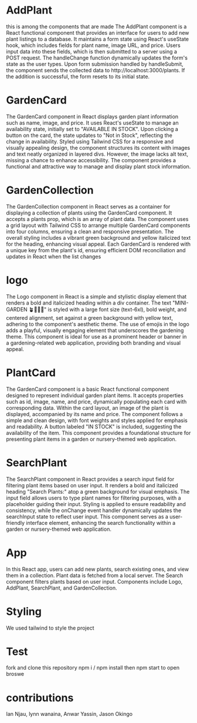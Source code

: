 # AddPlant
this is among the components that are made
The AddPlant component is a React functional component that provides an interface for users to add new plant listings to a database. It maintains a form state using React's useState hook, which includes fields for plant name, image URL, and price. Users input data into these fields, which is then submitted to a server using a POST request. The handleChange function dynamically updates the form's state as the user types. Upon form submission handled by handleSubmit, the component sends the collected data to http://localhost:3000/plants. If the addition is successful, the form resets to its initial state.


# GardenCard
The GardenCard component in React displays garden plant information such as name, image, and price. It uses React's useState to manage an availability state, initially set to "AVAILABLE IN STOCK". Upon clicking a button on the card, the state updates to "Not in Stock", reflecting the change in availability. Styled using Tailwind CSS for a responsive and visually appealing design, the component structures its content with images and text neatly organized in layered divs. However, the image lacks alt text, missing a chance to enhance accessibility. The component provides a functional and attractive way to manage and display plant stock information.

# GardenCollection
The GardenCollection component in React serves as a container for displaying a collection of plants using the GardenCard component. It accepts a plants prop, which is an array of plant data. The component uses a grid layout with Tailwind CSS to arrange multiple GardenCard components into four columns, ensuring a clean and responsive presentation. The overall styling includes a vibrant green background and yellow italicized text for the heading, enhancing visual appeal. Each GardenCard is rendered with a unique key from the plant's id, ensuring efficient DOM reconciliation and updates in React when the list changes

# logo
The Logo component in React is a simple and stylistic display element that renders a bold and italicized heading within a div container. The text "MINI-GARDEN 🪴💐🌷🌿" is styled with a large font size (text-6xl), bold weight, and centered alignment, set against a green background with yellow text, adhering to the component's aesthetic theme. The use of emojis in the logo adds a playful, visually engaging element that underscores the gardening theme. This component is ideal for use as a prominent header or banner in a gardening-related web application, providing both branding and visual appeal.

# PlantCard

The GardenCard component is a basic React functional component designed to represent individual garden plant items. It accepts properties such as id, image, name, and price, dynamically populating each card with corresponding data. Within the card layout, an image of the plant is displayed, accompanied by its name and price. The component follows a simple and clean design, with font weights and styles applied for emphasis and readability. A button labeled "IN STOCK" is included, suggesting the availability of the item. This component provides a foundational structure for presenting plant items in a garden or nursery-themed web application.

# SearchPlant
The SearchPlant component in React provides a search input field for filtering plant items based on user input. It renders a bold and italicized heading "Search Plants:" atop a green background for visual emphasis. The input field allows users to type plant names for filtering purposes, with a placeholder guiding their input. Styling is applied to ensure readability and consistency, while the onChange event handler dynamically updates the searchInput state to reflect user input. This component serves as a user-friendly interface element, enhancing the search functionality within a garden or nursery-themed web application.

# App
In this React app, users can add new plants, search existing ones, and view them in a collection. Plant data is fetched from a local server. The Search component filters plants based on user input. Components include Logo, AddPlant, SearchPlant, and GardenCollection.

# Styling 
We used tailwind to style the project

# Test
 fork and clone this repository
 npm i / npm install then
 npm start to open broswe

 # contributions
 Ian Njau,
 lynn wanaina,
 Anwar Yassin,
Jason  Okingo